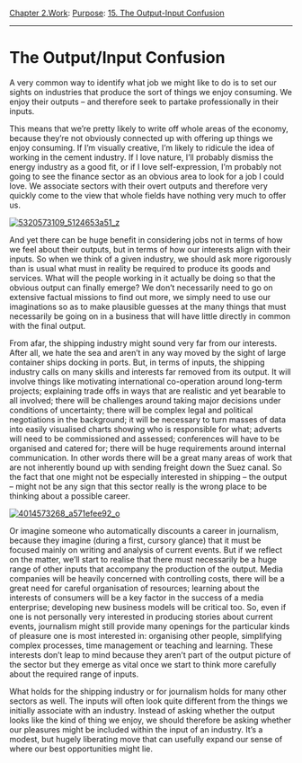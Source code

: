 [Chapter 2.Work](https://www.theschooloflife.com/thebookoflife/category/work/): [Purpose](https://www.theschooloflife.com/thebookoflife/category/work/purpose/): [15. The Output-Input Confusion](https://www.theschooloflife.com/thebookoflife/the-outputinput-confusion/)

* * *

# The Output/Input Confusion

A very common way to identify what job we might like to do is to set our sights on industries that produce the sort of things we enjoy consuming. We enjoy their outputs – and therefore seek to partake professionally in their inputs.

This means that we’re pretty likely to write off whole areas of the economy, because they’re not obviously connected up with offering up things we enjoy consuming. If I’m visually creative, I’m likely to ridicule the idea of working in the cement industry. If I love nature, I’ll probably dismiss the energy industry as a good fit, or if I love self-expression, I’m probably not going to see the finance sector as an obvious area to look for a job I could love. We associate sectors with their overt outputs and therefore very quickly come to the view that whole fields have nothing very much to offer us.

[![5320573109_5124653a51_z](https://www.theschooloflife.com/thebookoflife/wp-content/uploads/2015/05/5320573109_5124653a51_z.jpg)](http://www.thebookoflife.org/wp-content/uploads/2015/05/5320573109_5124653a51_z.jpg)

And yet there can be huge benefit in considering jobs not in terms of how we feel about their outputs, but in terms of how our interests align with their inputs. So when we think of a given industry, we should ask more rigorously than is usual what must in reality be required to produce its goods and services. What will the people working in it actually be doing so that the obvious output can finally emerge? We don’t necessarily need to go on extensive factual missions to find out more, we simply need to use our imaginations so as to make plausible guesses at the many things that must necessarily be going on in a business that will have little directly in common with the final output.

From afar, the shipping industry might sound very far from our interests. After all, we hate the sea and aren’t in any way moved by the sight of large container ships docking in ports. But, in terms of inputs, the shipping industry calls on many skills and interests far removed from its output. It will involve things like motivating international co-operation around long-term projects; explaining trade offs in ways that are realistic and yet bearable to all involved; there will be challenges around taking major decisions under conditions of uncertainty; there will be complex legal and political negotiations in the background; it will be necessary to turn masses of data into easily visualised charts showing who is responsible for what; adverts will need to be commissioned and assessed; conferences will have to&nbsp;be organised and catered for; there will be huge requirements around internal communication. In other words there will be a great many areas of work that are not inherently bound up with sending freight down the Suez canal. So the fact that one might not be especially interested in shipping – the output – might not be any sign that this sector really is the wrong place to be thinking about a possible career.

[![4014573268_a571efee92_o](https://www.theschooloflife.com/thebookoflife/wp-content/uploads/2015/05/4014573268_a571efee92_o.jpg)](http://www.thebookoflife.org/wp-content/uploads/2015/05/4014573268_a571efee92_o.jpg)

Or imagine someone who automatically discounts a career in journalism, because they imagine (during a first, cursory glance) that it must be focused mainly on writing and analysis of current events. But if we reflect on the matter, we’ll start to realise that there must necessarily be a huge range of other inputs that accompany the production of the output. Media companies will be heavily concerned with controlling costs, there will be a great need for careful organisation of resources; learning about the interests of consumers will be a key factor in the success of a media enterprise; developing new business models will be critical too. So, even if one is not personally very interested in producing stories about current events, journalism might still provide many openings for the particular kinds of pleasure one is most interested in: organising other people, simplifying complex processes, time management or teaching and learning. These interests don’t leap to mind because they aren’t part of the output picture of the sector but they emerge as vital once we start to think more carefully about the required range of inputs.

What holds for the shipping industry or for journalism holds for many other sectors as well. The inputs will often look quite different from the things we initially associate with an industry. Instead of asking whether the output looks like the kind of thing we enjoy, we should therefore be asking whether our pleasures might be included within the input of an industry. It’s a modest, but hugely liberating move that can usefully expand our sense of where our best opportunities might lie.

